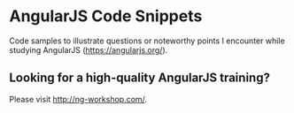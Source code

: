 
AngularJS Code Snippets
=======================

Code samples to illustrate questions or noteworthy points I encounter while studying AngularJS (https://angularjs.org/).


Looking for a high-quality AngularJS training?
----------------------------------------------

Please visit http://ng-workshop.com/.